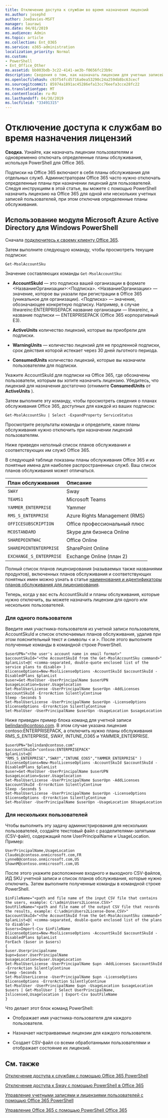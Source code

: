 ```yaml
---
title: Отключение доступа к службам во время назначения лицензий
ms.author: josephd
author: JoeDavies-MSFT
manager: laurawi
ms.date: 04/01/2019
ms.audience: Admin
ms.topic: article
ms.collection: Ent_O365
ms.service: o365-administration
localization_priority: Normal
ms.custom:
- PowerShell
- Ent_Office_Other
ms.assetid: bb003bdb-3c22-4141-ae3b-f0656fc23b9c
description: Сведения о том, как назначать лицензии для учетных записей пользователей и отключать определенные планы обслуживания, используя PowerShell в Office 365.
ms.openlocfilehash: c93f54fcd5716a0ea53290c24a2594b8bc63cecf
ms.sourcegitcommit: 85974a1891ac45286efa13cc76eefa3cce28fc22
ms.translationtype: MT
ms.contentlocale: ru-RU
ms.lasthandoff: 04/30/2019
ms.locfileid: "33491315"
---
```

# <a name="disable-access-to-services-while-assigning-user-licenses"></a>Отключение доступа к службам во время назначения лицензий

**Сводка.** Узнайте, как назначать лицензии пользователям и одновременно отключать определенные планы обслуживания, используя PowerShell для Office 365.
  
Подписки на Office 365 включают в себя планы обслуживания для отдельных служб. Администраторам Office 365 часто нужно отключать определенные планы при назначении лицензий для пользователей. Следуя инструкциям в этой статье, вы можете с помощью PowerShell назначить лицензию на Office 365 для одной или нескольких учетных записей пользователей, при этом отключив определенные планы обслуживания.


## <a name="use-the-microsoft-azure-active-directory-module-for-windows-powershell"></a>Использование модуля Microsoft Azure Active Directory для Windows PowerShell

Сначала [подключитесь к своему клиенту Office 365](connect-to-office-365-powershell.md#connect-with-the-microsoft-azure-active-directory-module-for-windows-powershell).

Затем выполните следующую команду, чтобы просмотреть текущие подписки:
  
```
Get-MsolAccountSku
```

Значение составляющих команды  `Get-MsolAccountSku`:
  
- **AccountSkuId** — это подписка вашей организации в формате \<НазваниеОрганизации>:\<Подписка>. \<НазваниеОрганизации> — значение, которое вы указали при регистрации в Office 365 (уникальное для организации). \<Подписка> — значение, обозначающее конкретную подписку. Например, в случае litwareinc:ENTERPRISEPACK название организации — litwareinc, а название подписки — ENTERPRISEPACK (Office 365 корпоративный E3).
    
- **ActiveUnits**  количество лицензий, которые вы приобрели для подписки.
    
- **WarningUnits** — количество лицензий для не продленной подписки, срок действия которой истекает через 30 дней льготного периода.
    
- **ConsumedUnits**  количество лицензий, которые вы назначили пользователям для подписки.
    
Укажите AccountSkuId для подписки на Office 365, где обозначены пользователи, которым вы хотите назначить лицензию. Убедитесь, что лицензий для назначения достаточно (отнимите **ConsumedUnits** от **ActiveUnits** ).
  
Затем выполните эту команду, чтобы просмотреть сведения о планах обслуживания Office 365, доступных для каждой из ваших подписок:
  
```
Get-MsolAccountSku | Select -ExpandProperty ServiceStatus
```

Просмотрите результаты команды и определите, какие планы обслуживания нужно отключить при назначении лицензий пользователям.
  
Ниже приведен неполный список планов обслуживания и соответствующих им служб Office 365.

В следующей таблице показаны планы обслуживания Office 365 и их понятные имена для наиболее распространенных служб. Ваш список планов обслуживания может отличаться. 
  
|**План обслуживания**|**Описание**|
|:-----|:-----|
| `SWAY` <br/> |Sway  <br/> |
| `TEAMS1` <br/> |Microsoft Teams  <br/> |
| `YAMMER_ENTERPRISE` <br/> |Yammer  <br/> |
| `RMS_S_ENTERPRISE` <br/> |Azure Rights Management (RMS)  <br/> |
| `OFFICESUBSCRIPTION` <br/> |Office профессиональный плюс  <br/> |
| `MCOSTANDARD` <br/> |Skype для бизнеса Online  <br/> |
| `SHAREPOINTWAC` <br/> |Office Online  <br/> |
| `SHAREPOINTENTERPRISE` <br/> |SharePoint Online  <br/> |
| `EXCHANGE_S_ENTERPRISE` <br/> |Exchange Online (план 2)  <br/> |
   
Полный список планов лицензирования (называемых также названиями продуктов), включенных планов обслуживания и соответствующих понятных имен можно узнать в статье [наименования и идентификаторы планов обслуживания для лицензирования](https://docs.microsoft.com/azure/active-directory/users-groups-roles/licensing-service-plan-reference).
   
Теперь, когда у вас есть AccountSkuId и планы обслуживания, которые нужно отключить, вы можете назначить лицензии для одного или нескольких пользователей.
  
### <a name="for-a-single-user"></a>Для одного пользователя

Введите имя участника-пользователя из учетной записи пользователя, AccountSkuId и список отключаемых планов обслуживания, удалив при этом пояснительный текст и символы \< и >. После этого выполните полученные команды в командной строке PowerShell.
  
```
$userUPN="<the user's account name in email format>"
$accountSkuId="<the AccountSkuId from the Get-MsolAccountSku command>"
$planList=@( <comma-separated, double-quote enclosed list of the service plans to disable> )
$licenseOptions=New-MsolLicenseOptions -AccountSkuId $accountSkuId -DisabledPlans $planList
$user=Get-MsolUser -UserPrincipalName $userUPN
$usageLocation=$user.Usagelocation
Set-MsolUserLicense -UserPrincipalName $userUpn -AddLicenses $accountSkuId -ErrorAction SilentlyContinue
Sleep -Seconds 5
Set-MsolUserLicense -UserPrincipalName $userUpn -LicenseOptions $licenseOptions -ErrorAction SilentlyContinue
Set-MsolUser -UserPrincipalName $userUpn -UsageLocation $usageLocation
```

Ниже приведен пример блока команд для учетной записи belindan@contoso.com. В этом случае указана лицензия contoso:ENTERPRISEPACK, а отключить нужно планы обслуживания RMS_S_ENTERPRISE, SWAY, INTUNE_O365 и YAMMER_ENTERPRISE.
  
```
$userUPN="belindan@contoso.com"
$accountSkuId="contoso:ENTERPRISEPACK"
$planList=@( "RMS_S_ENTERPRISE","SWAY","INTUNE_O365","YAMMER_ENTERPRISE" )
$licenseOptions=New-MsolLicenseOptions -AccountSkuId $accountSkuId -DisabledPlans $planList
$user=Get-MsolUser -UserPrincipalName $userUPN
$usageLocation=$user.Usagelocation
Set-MsolUserLicense -UserPrincipalName $userUpn -AddLicenses $accountSkuId -ErrorAction SilentlyContinue
Sleep -Seconds 5
Set-MsolUserLicense -UserPrincipalName $userUpn -LicenseOptions $licenseOptions -ErrorAction SilentlyContinue
Set-MsolUser -UserPrincipalName $userUpn -UsageLocation $UsageLocation
```

### <a name="for-multiple-users"></a>Для нескольких пользователей

Чтобы выполнить эту задачу администрирования для нескольких пользователей, создайте текстовый файл с разделителями-запятыми (CSV-файл), содержащий поля UserPrincipalName и UsageLocation. Пример:
  
```
UserPrincipalName,UsageLocation
ClaudeL@contoso.onmicrosoft.com,FR
LynneB@contoso.onmicrosoft.com,US
ShawnM@contoso.onmicrosoft.com,US
```

После этого укажите расположение входного и выходного CSV-файлов, ИД SKU учетной записи и список планов обслуживания, которые нужно отключить. Затем выполните полученные команды в командной строке PowerShell.
  
```
$inFileName="<path and file name of the input CSV file that contains the users, example: C:\admin\Users2License.CSV>"
$outFileName="<path and file name of the output CSV file that records the results, example: C:\admin\Users2License-Done.CSV>"
$accountSkuId="<the AccountSkuId from the Get-MsolAccountSku command>"
$planList=@( <comma-separated, double-quote enclosed list of the plans to disable> )
$users=Import-Csv $inFileName
$licenseOptions=New-MsolLicenseOptions -AccountSkuId $accountSkuId -DisabledPlans $planList
ForEach ($user in $users)
{
$user.Userprincipalname
$upn=$user.UserPrincipalName
$usageLocation=$user.UsageLocation
Set-MsolUserLicense -UserPrincipalName $upn -AddLicenses $accountSkuId -ErrorAction SilentlyContinue
sleep -Seconds 5
Set-MsolUserLicense -UserPrincipalName $upn -LicenseOptions $licenseOptions -ErrorAction SilentlyContinue
Set-MsolUser -UserPrincipalName $upn -UsageLocation $usageLocation
$users | Get-MsolUser | Select UserPrincipalName, Islicensed,Usagelocation | Export-Csv $outFileName
}
```

Что делает этот блок команд PowerShell:
  
- Отображает имя участника-пользователя для каждого пользователя.
    
- Назначает настраиваемые лицензии для каждого пользователя.
    
- Создает CSV-файл со всеми обработанными пользователями и отображает состояние их лицензий.
    
## <a name="see-also"></a>См. также

[Отключение доступа к службам с помощью Office 365 PowerShell](disable-access-to-services-with-office-365-powershell.md)
  
[Отключение доступа к Sway с помощью PowerShell в Office 365](disable-access-to-sway-with-office-365-powershell.md)
  
[Управление учетными записями и лицензиями пользователей с помощью Office 365 PowerShell](manage-user-accounts-and-licenses-with-office-365-powershell.md)
  
[Управление Office 365 с помощью PowerShell Office 365](manage-office-365-with-office-365-powershell.md)

